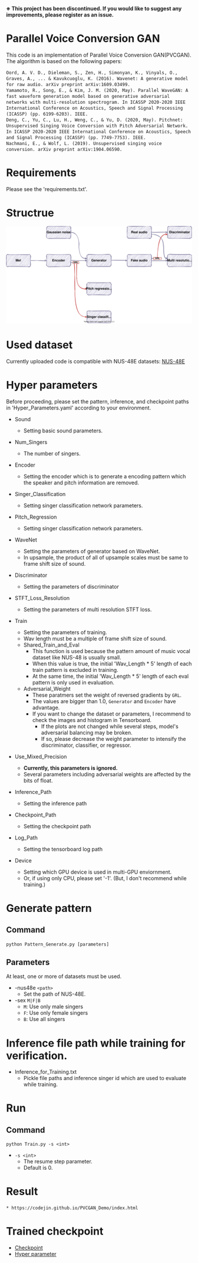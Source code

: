 __※ This project has been discontinued. If you would like to suggest any improvements, please register as an issue.__

# Parallel Voice Conversion GAN

This code is an implementation of Parallel Voice Conversion GAN(PVCGAN). The algorithm is based on the following papers:

```
Oord, A. V. D., Dieleman, S., Zen, H., Simonyan, K., Vinyals, O., Graves, A., ... & Kavukcuoglu, K. (2016). Wavenet: A generative model for raw audio. arXiv preprint arXiv:1609.03499.
Yamamoto, R., Song, E., & Kim, J. M. (2020, May). Parallel WaveGAN: A fast waveform generation model based on generative adversarial networks with multi-resolution spectrogram. In ICASSP 2020-2020 IEEE International Conference on Acoustics, Speech and Signal Processing (ICASSP) (pp. 6199-6203). IEEE.
Deng, C., Yu, C., Lu, H., Weng, C., & Yu, D. (2020, May). Pitchnet: Unsupervised Singing Voice Conversion with Pitch Adversarial Network. In ICASSP 2020-2020 IEEE International Conference on Acoustics, Speech and Signal Processing (ICASSP) (pp. 7749-7753). IEEE.
Nachmani, E., & Wolf, L. (2019). Unsupervised singing voice conversion. arXiv preprint arXiv:1904.06590.
```

# Requirements
Please see the 'requirements.txt'.

# Structrue
![Structure](./Figures/PVCGAN.svg)

# Used dataset
Currently uploaded code is compatible with NUS-48E datasets: [NUS-48E](https://smcnus.comp.nus.edu.sg/nus-48e-sung-and-spoken-lyrics-corpus/)

# Hyper parameters
Before proceeding, please set the pattern, inference, and checkpoint paths in 'Hyper_Parameters.yaml' according to your environment.

* Sound
    * Setting basic sound parameters.

* Num_Singers
    * The number of singers.

* Encoder
    * Setting the encoder which is to generate a encoding pattern which the speaker and pitch information are removed.

* Singer_Classification
    * Setting singer classification network parameters.

* Pitch_Regression
    * Setting singer classification network parameters.

* WaveNet
    * Setting the parameters of generator based on WaveNet.
    * In upsample, the product of all of upsample scales must be same to frame shift size of sound.

* Discriminator
    * Setting the parameters of discriminator

* STFT_Loss_Resolution
    * Setting the parameters of multi resolution STFT loss.

* Train
    * Setting the parameters of training.    
    * Wav length must be a multiple of frame shift size of sound.
    * Shared_Train_and_Eval
        * This function is used because the pattern amount of music vocal dataset like NUS-48 is usually small.
        * When this value is true, the initial 'Wav_Length * 5' length of each train pattern is excluded in training.
        * At the same time, the initial 'Wav_Length * 5' length of each eval pattern is only used in evaluation.
    * Adversarial_Weight
        * These paratmers set the weight of reversed gradients by `GRL`.
        * The values are bigger than 1.0, `Generator` and `Encoder` have advantage.
        * If you want to change the dataset or parameters, I recommend to check the images and histogram in Tensorboard.
            * If the plots are not changed while several steps, model's adversarial balancing may be broken.
            * If so, please decrease the weight parameter to intensify the discriminator, classifier, or regressor.
    
* Use_Mixed_Precision
    * __Currently, this parameters is ignored.__ 
    * Several parameters including adversarial weights are affected by the bits of float.
       
* Inference_Path
    * Setting the inference path

* Checkpoint_Path
    * Setting the checkpoint path

* Log_Path
    * Setting the tensorboard log path

* Device
    * Setting which GPU device is used in multi-GPU enviornment.
    * Or, if using only CPU, please set '-1'. (But, I don't recommend while training.)

# Generate pattern

## Command
```
python Pattern_Generate.py [parameters]
```

## Parameters

At least, one or more of datasets must be used.

* -nus48e `<path>`
    * Set the path of NUS-48E.
* -sex `M|F|B`
    * `M`: Use only male singers
    * `F`: Use only female singers
    * `B`: Use all singers
    
# Inference file path while training for verification.

* Inference_for_Training.txt
    * Pickle file paths and inference singer id which are used to evaluate while training.

# Run

## Command
```
python Train.py -s <int>
```

* `-s <int>`
    * The resume step parameter.
    * Default is 0.

# Result
    * https://codejin.github.io/PVCGAN_Demo/index.html

# Trained checkpoint

* [Checkpoint](./Checkpoint/S_400000.pkl)
* [Hyper parameter](./Checkpoint/Hyper_Parameters.yaml)